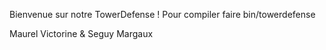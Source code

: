 Bienvenue sur notre TowerDefense ! 
Pour compiler faire bin/towerdefense

Maurel Victorine & Seguy Margaux